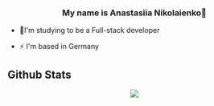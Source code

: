 ### <div align="center">My name is Anastasiia Nikolaienko🌝
</div>  
  

- 🌱I'm studying to be a Full-stack developer  
   
  

- ⚡ I'm based in Germany 


## Github Stats  
<div align="center"><img src="https://github-readme-stats.vercel.app/api?username=A-nastasiia&show_icons=true&count_private=true&hide_border=true" align="center" /></div>
<br />
